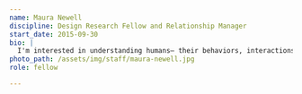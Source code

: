 ```yaml
---
name: Maura Newell
discipline: Design Research Fellow and Relationship Manager
start_date: 2015-09-30
bio: |
  I'm interested in understanding humans— their behaviors, interactions, and communities— and exploring what makes people 'tick.' I believes that to achieve sustainable progress and change in the world, we must use a human-centered, empathetic approach in the development of interventions, services, programs, and policies. I have been advocating for human rights since 2011, and moved to Austin in 2014 to tackle homelessness as an AmeriCorps permanent supportive housing case manager.
photo_path: /assets/img/staff/maura-newell.jpg
role: fellow

---
```

